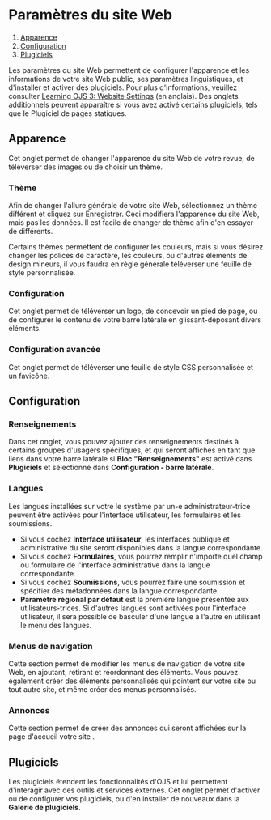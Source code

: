 # Paramètres du site Web

1. [Apparence](website-settings#appearance)
1. [Configuration](website-settings#setup)
1. [Plugiciels](website-settings#plugins)

Les paramètres du site Web permettent de configurer l'apparence et les informations de votre site Web public, ses paramètres linguistiques, <!-- ses paramètres d'archivage, -->et d'installer et activer des plugiciels. Pour plus d'informations, veuillez consulter [Learning OJS 3: Website Settings](https://docs.pkp.sfu.ca/learning-ojs/en/settings-website) (en anglais). Des onglets additionnels peuvent apparaître si vous avez activé certains plugiciels, tels que le Plugiciel de pages statiques.

## <a name="appearance"></a>Apparence
Cet onglet permet de changer l'apparence du site Web de votre revue, de téléverser des images ou de choisir un thème.

### Thème
Afin de changer l'allure générale de votre site Web, sélectionnez un thème différent et cliquez sur Enregistrer. Ceci modifiera l'apparence du site Web, mais pas les données. Il est facile de changer de thème afin d'en essayer de différents.

Certains thèmes permettent de configurer les couleurs, mais si vous désirez changer les polices de caractère, les couleurs, ou d'autres éléments de design mineurs, il vous faudra en règle générale téléverser une feuille de style personnalisée.

### Configuration
Cet onglet permet de téléverser un logo, de concevoir un pied de page, ou de configurer le contenu de votre barre latérale en glissant-déposant divers éléments.

### Configuration avancée
Cet onglet permet de téléverser une feuille de style CSS personnalisée et un favicône.

## <a name="setup"></a>Configuration

### Renseignements
Dans cet onglet, vous pouvez ajouter des renseignements destinés à certains groupes d'usagers spécifiques, et qui seront affichés en tant que liens dans votre barre latérale si **Bloc "Renseignements"** est activé dans **Plugiciels** et sélectionné dans **Configuration - barre latérale**.

### Langues
Les langues installées sur votre le système par un-e administrateur-trice peuvent être activées pour l'interface utilisateur, les formulaires et les soumissions.

* Si vous cochez **Interface utilisateur**, les interfaces publique et administrative du site seront disponibles dans la langue correspondante.
* Si vous cochez **Formulaires**, vous pourrez remplir n'importe quel champ ou formulaire de l'interface administrative dans la langue correspondante.
* Si vous cochez **Soumissions**, vous pourrez faire une soumission et spécifier des métadonnées dans la langue correspondante.
* **Paramètre régional par défaut** est la première langue présentée aux utilisateurs-trices. Si d'autres langues sont activées pour l'interface utilisateur, il sera possible de basculer d'une langue à l'autre en utilisant le menu des langues.

### Menus de navigation
Cette section permet de modifier les menus de navigation de votre site Web, en ajoutant, retirant et réordonnant des éléments. Vous pouvez également créer des éléments personnalisés qui pointent sur votre site ou tout autre site, et même créer des menus personnalisés.

### Annonces
Cette section permet de créer des annonces <!--ou des types d'annonces -->qui seront affichées sur la page d'accueil votre site <!--ou seront envoyées par courriel à 'ensemble de vos lecteurs-trices-->.

## <a name="plugins"></a>Plugiciels
Les plugiciels étendent les fonctionnalités d'OJS et lui permettent d'interagir avec des outils et services externes. Cet onglet permet d'activer ou de configurer vos plugiciels, ou d'en installer de nouveaux dans la **Galerie de plugiciels**.

